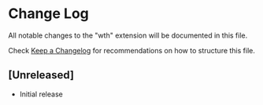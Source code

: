 # Change Log

All notable changes to the "wth" extension will be documented in this file.

Check [Keep a Changelog](http://keepachangelog.com/) for recommendations on how to structure this file.

## [Unreleased]

- Initial release